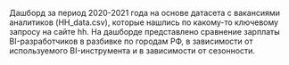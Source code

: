 Дашборд за период 2020-2021 года на основе датасета с вакансиями аналитиков (HH_data.csv), которые нашлись по какому-то ключевому запросу на сайте hh. На дашборде представлено сравнение зарплаты BI-разработчиков в разбивке по городам РФ, в зависимости от используемого BI-инструмента и в зависимости от сезонности.
